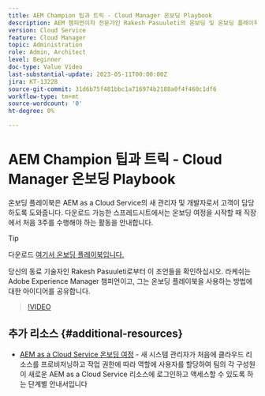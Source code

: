 ```yaml
---
title: AEM Champion 팁과 트릭 - Cloud Manager 온보딩 Playbook
description: AEM 챔피언이자 전문가인 Rakesh Pasuuleti의 온보딩 및 온보딩 플레이북에 대한 이러한 팁을 확인하십시오.
version: Cloud Service
feature: Cloud Manager
topic: Administration
role: Admin, Architect
level: Beginner
doc-type: Value Video
last-substantial-update: 2023-05-11T00:00:00Z
jira: KT-13228
source-git-commit: 31d6b75f481bbc1a716974b2188a0f4f460c1df6
workflow-type: tm+mt
source-wordcount: '0'
ht-degree: 0%

---
```



# AEM Champion 팁과 트릭 - Cloud Manager 온보딩 Playbook

온보딩 플레이북은 AEM as a Cloud Service의 새 관리자 및 개발자로서 고객이 담당하도록 도와줍니다. 다운로드 가능한 스프레드시트에서는 온보딩 여정을 시작할 때 직장에서 처음 3주를 수행해야 하는 활동을 안내합니다.

>[!TIP]
>
>다운로드 [여기서 온보딩 플레이북입니다.](/help/cloud-service/assets/experts-resources/AEM-Cloud-Manager-Onboarding-Playbook.xlsx)

당신의 동료 기술자인 Rakesh Pasuuleti로부터 이 조언들을 확인하십시오. 라케쉬는 Adobe Experience Manager 챔피언이고, 그는 온보딩 플레이북을 사용하는 방법에 대한 아이디어를 공유합니다.

>[!VIDEO](https://video.tv.adobe.com/v/3419299?quality=12&learn=on)

## 추가 리소스 {#additional-resources}

* [AEM as a Cloud Service 온보딩 여정](https://experienceleague.adobe.com/docs/experience-manager-cloud-service/content/onboarding/journey/overview.html) - 새 시스템 관리자가 처음에 클라우드 리소스를 프로비저닝하고 작업 권한에 따라 역할에 사용자를 할당하여 팀의 각 구성원이 새로운 AEM as a Cloud Service 리소스에 로그인하고 액세스할 수 있도록 하는 단계별 안내서입니다
